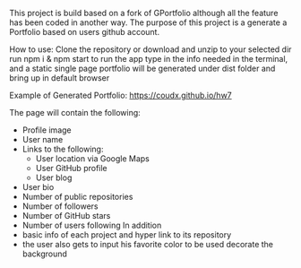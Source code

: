 This project is build based on a fork of GPortfolio although all the feature
has been coded in another way. The purpose of this project is a generate a
Portfolio based on users github account.

How to use:
Clone the repository or download and unzip to your selected dir
run npm i & npm start to run the app
type in the info needed in the terminal, and a static single page portfolio
will be generated under dist folder and bring up in default browser

Example of Generated Portfolio:
https://coudx.github.io/hw7

The page will contain the following:

-   Profile image
-   User name
-   Links to the following:
    -   User location via Google Maps
    -   User GitHub profile
    -   User blog
-   User bio
-   Number of public repositories
-   Number of followers
-   Number of GitHub stars
-   Number of users following
    In addition
-   basic info of each project and hyper link to its repository
-   the user also gets to input his favorite color to be used decorate the background
